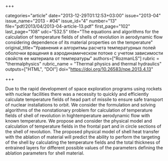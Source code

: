 +++

categories="article"
date="2013-12-29T01:12:53+03:00"
issue="2013-04"
issue_name="2013 - #04"
issue_id="4"
number="13"
file="pdf/2013/04/2013-04-article-13.pdf"
first_page="102"
last_page="108"
udc="532.5"
title="The equations and algorithms for the calculation of temperature fields of shells of revolution in
aerodynamic flow considering dependence of its material properties on the temperature"
original_title="Уравнения и алгоритмы расчета температурных полей оболочки вращения в аэродинамическом потоке с учетом зависимости свойств ее материала от температуры"
authors=["RozmanLS"]
rubric = "thermalphysics"
rubric_name = "Thermal physics and thermal hydraulics"
outputs=["HTML", "DOI"]
doi="https://doi.org/10.26583/npe.2013.4.13"

+++

Due to the rapid development of space exploration programs using rockets with nuclear facilities there was a necessity to quickly and efficiently calculate temperature fields of head part of missile to ensure safe transport of nuclear installations to orbit. We consider the formulation and solving algorithms of the nonstationary problem for calculation of temperature fields of shell of revolution in hightemperature aerodynamic flow with known temperature. We propose and consider the physical model and calculation of temperature fields in the frontal part and in circle sections of the shell of revolution. The proposed physical model of shell heat transfer with the ablation of material will predict the ability to perform the targeting of the shell by calculating the temperature fields and the total thickness of entrained layers for different possible values of the parameters defining the ablation parameters for shell material.